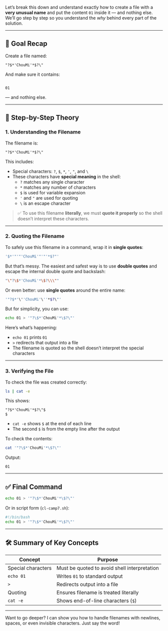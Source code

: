 Let’s break this down and understand exactly how to create a file with a **very unusual name** and put the content `01` inside it — and nothing else. We’ll go step by step so you understand the *why* behind every part of the solution.

---

## 🎯 Goal Recap

Create a file named:
```
"?$*'ChouMi'*$?\"
```
And make sure it contains:
```

01
```
— and nothing else.

---

## 🧠 Step-by-Step Theory

### 1. **Understanding the Filename**

The filename is:
```
"?$*'ChouMi'*$?\"
```

This includes:
- Special characters: `?`, `$`, `*`, `'`, `"`, and `\`
- These characters have **special meaning** in the shell:
  - `?` matches any single character
  - `*` matches any number of characters
  - `$` is used for variable expansion
  - `'` and `"` are used for quoting
  - `\` is an escape character

> ✅ To use this filename **literally**, we must **quote it properly** so the shell doesn’t interpret these characters.

---

### 2. **Quoting the Filename**

To safely use this filename in a command, wrap it in **single quotes**:
```bash
'$*'"'"'ChouMi'"'"'*$?"'
```

But that’s messy. The easiest and safest way is to use **double quotes** and escape the internal double quote and backslash:
```bash
"\"?\$*'ChouMi'*\$?\\\""
```

Or even better: use **single quotes** around the entire name:
```bash
'"?$*'\''ChouMi'\''*$?\"'
```

But for simplicity, you can use:
```bash
echo 01 > '"?\$*'ChouMi'*\$?\"'
```

Here’s what’s happening:
- `echo 01` prints `01`
- `>` redirects that output into a file
- The filename is quoted so the shell doesn’t interpret the special characters

---

### 3. **Verifying the File**

To check the file was created correctly:
```bash
ls | cat -e
```

This shows:
```
"?$*'ChouMi'*$?\"$
$
```

- `cat -e` shows `$` at the end of each line
- The second `$` is from the empty line after the output

To check the contents:
```bash
cat '"?\$*'ChouMi'*\$?\"'
```

Output:
```
01
```

---

## ✅ Final Command

```bash
echo 01 > '"?\$*'ChouMi'*\$?\"'
```

Or in script form (`cl-camp7.sh`):
```bash
#!/bin/bash
echo 01 > '"?\$*'ChouMi'*\$?\"'
```

---

## 🛠️ Summary of Key Concepts

| Concept | Purpose |
|--------|---------|
| Special characters | Must be quoted to avoid shell interpretation |
| `echo 01` | Writes `01` to standard output |
| `>` | Redirects output into a file |
| Quoting | Ensures filename is treated literally |
| `cat -e` | Shows end-of-line characters (`$`) |

---

Want to go deeper? I can show you how to handle filenames with newlines, spaces, or even invisible characters. Just say the word!
